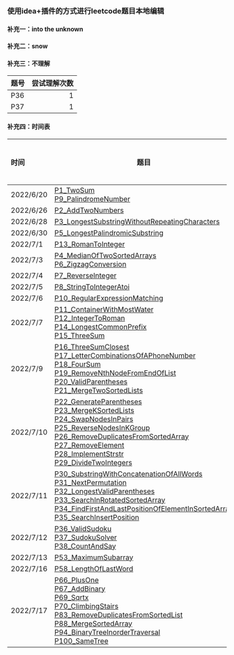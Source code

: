 ### 使用idea+插件的方式进行leetcode题目本地编辑

#### 补充一：into the unknown

#### 补充二：snow

#### 补充三：不理解

|题号|尝试理解次数|
|---|---:|
|P36|1|
|P37|1|

#### 补充四：时间表
|	时间	|	题目	|	当日题数	|	总题数	|	总天数	|	间隔时间	|
|	:---	|	---	|	---:	|	---:	|	---:	|	---:	|
|	2022/6/20	|	[P1_TwoSum](https://github.com/behappy00/LeetCodeSolution/tree/master/src/leetcode/editor/cn/P1_TwoSum.java) <br> [P9_PalindromeNumber](https://github.com/behappy00/LeetCodeSolution/tree/master/src/leetcode/editor/cn/P9_PalindromeNumber.java)	|	2	|	2	|	1	|	0	|
|	2022/6/26	|	[P2_AddTwoNumbers](https://github.com/behappy00/LeetCodeSolution/tree/master/src/leetcode/editor/cn/P2_AddTwoNumbers.java)	|	1	|	3	|	2	|	6	|
|	2022/6/28	|	[P3_LongestSubstringWithoutRepeatingCharacters](https://github.com/behappy00/LeetCodeSolution/tree/master/src/leetcode/editor/cn/P3_LongestSubstringWithoutRepeatingCharacters.java)	|	1	|	4	|	3	|	8	|
|	2022/6/30	|	[P5_LongestPalindromicSubstring](https://github.com/behappy00/LeetCodeSolution/tree/master/src/leetcode/editor/cn/P5_LongestPalindromicSubstring.java)	|	1	|	5	|	4	|	10	|
|	2022/7/1	|	[P13_RomanToInteger](https://github.com/behappy00/LeetCodeSolution/tree/master/src/leetcode/editor/cn/P13_RomanToInteger.java)	|	1	|	6	|	5	|	11	|
|	2022/7/3	|	[P4_MedianOfTwoSortedArrays](https://github.com/behappy00/LeetCodeSolution/tree/master/src/leetcode/editor/cn/P4_MedianOfTwoSortedArrays.java) <br> [P6_ZigzagConversion](https://github.com/behappy00/LeetCodeSolution/tree/master/src/leetcode/editor/cn/P6_ZigzagConversion.java)	|	2	|	8	|	6	|	13	|
|	2022/7/4	|	[P7_ReverseInteger](https://github.com/behappy00/LeetCodeSolution/tree/master/src/leetcode/editor/cn/P7_ReverseInteger.java)	|	1	|	9	|	7	|	14	|
|	2022/7/5	|	[P8_StringToIntegerAtoi](https://github.com/behappy00/LeetCodeSolution/tree/master/src/leetcode/editor/cn/P8_StringToIntegerAtoi.java)	|	1	|	10	|	8	|	15	|
|	2022/7/6	|	[P10_RegularExpressionMatching](https://github.com/behappy00/LeetCodeSolution/tree/master/src/leetcode/editor/cn/P10_RegularExpressionMatching.java)	|	1	|	11	|	9	|	16	|
|	2022/7/7	|	[P11_ContainerWithMostWater](https://github.com/behappy00/LeetCodeSolution/tree/master/src/leetcode/editor/cn/P11_ContainerWithMostWater.java) <br> [P12_IntegerToRoman](https://github.com/behappy00/LeetCodeSolution/tree/master/src/leetcode/editor/cn/P12_IntegerToRoman.java) <br> [P14_LongestCommonPrefix](https://github.com/behappy00/LeetCodeSolution/tree/master/src/leetcode/editor/cn/P14_LongestCommonPrefix.java) <br> [P15_ThreeSum](https://github.com/behappy00/LeetCodeSolution/tree/master/src/leetcode/editor/cn/P15_ThreeSum.java)	|	4	|	15	|	10	|	17	|
|	2022/7/9	|	[P16_ThreeSumClosest](https://github.com/behappy00/LeetCodeSolution/tree/master/src/leetcode/editor/cn/P16_ThreeSumClosest.java) <br> [P17_LetterCombinationsOfAPhoneNumber](https://github.com/behappy00/LeetCodeSolution/tree/master/src/leetcode/editor/cn/P17_LetterCombinationsOfAPhoneNumber.java) <br> [P18_FourSum](https://github.com/behappy00/LeetCodeSolution/tree/master/src/leetcode/editor/cn/P18_FourSum.java) <br> [P19_RemoveNthNodeFromEndOfList](https://github.com/behappy00/LeetCodeSolution/tree/master/src/leetcode/editor/cn/P19_RemoveNthNodeFromEndOfList.java) <br> [P20_ValidParentheses](https://github.com/behappy00/LeetCodeSolution/tree/master/src/leetcode/editor/cn/P20_ValidParentheses.java) <br> [P21_MergeTwoSortedLists](https://github.com/behappy00/LeetCodeSolution/tree/master/src/leetcode/editor/cn/P21_MergeTwoSortedLists.java)	|	6	|	21	|	11	|	19	|
|	2022/7/10	|	[P22_GenerateParentheses](https://github.com/behappy00/LeetCodeSolution/tree/master/src/leetcode/editor/cn/P22_GenerateParentheses.java) <br> [P23_MergeKSortedLists](https://github.com/behappy00/LeetCodeSolution/tree/master/src/leetcode/editor/cn/P23_MergeKSortedLists.java) <br> [P24_SwapNodesInPairs](https://github.com/behappy00/LeetCodeSolution/tree/master/src/leetcode/editor/cn/P24_SwapNodesInPairs.java) <br> [P25_ReverseNodesInKGroup](https://github.com/behappy00/LeetCodeSolution/tree/master/src/leetcode/editor/cn/P25_ReverseNodesInKGroup.java) <br> [P26_RemoveDuplicatesFromSortedArray](https://github.com/behappy00/LeetCodeSolution/tree/master/src/leetcode/editor/cn/P26_RemoveDuplicatesFromSortedArray.java) <br> [P27_RemoveElement](https://github.com/behappy00/LeetCodeSolution/tree/master/src/leetcode/editor/cn/P27_RemoveElement.java) <br> [P28_ImplementStrstr](https://github.com/behappy00/LeetCodeSolution/tree/master/src/leetcode/editor/cn/P28_ImplementStrstr.java)  <br> [P29_DivideTwoIntegers](https://github.com/behappy00/LeetCodeSolution/tree/master/src/leetcode/editor/cn/P29_DivideTwoIntegers.java)	|	8	|	29	|	12	|	20	|
|	2022/7/11	|	[P30_SubstringWithConcatenationOfAllWords](https://github.com/behappy00/LeetCodeSolution/tree/master/src/leetcode/editor/cn/P30_SubstringWithConcatenationOfAllWords.java) <br> [P31_NextPermutation](https://github.com/behappy00/LeetCodeSolution/tree/master/src/leetcode/editor/cn/P31_NextPermutation.java) <br> [P32_LongestValidParentheses](https://github.com/behappy00/LeetCodeSolution/tree/master/src/leetcode/editor/cn/P32_LongestValidParentheses.java) <br> [P33_SearchInRotatedSortedArray](https://github.com/behappy00/LeetCodeSolution/tree/master/src/leetcode/editor/cn/P33_SearchInRotatedSortedArray.java) <br> [P34_FindFirstAndLastPositionOfElementInSortedArray](https://github.com/behappy00/LeetCodeSolution/tree/master/src/leetcode/editor/cn/P34_FindFirstAndLastPositionOfElementInSortedArray.java) <br> [P35_SearchInsertPosition](https://github.com/behappy00/LeetCodeSolution/tree/master/src/leetcode/editor/cn/P35_SearchInsertPosition.java)	|	6	|	35	|	13	|	21	|
|	2022/7/12	|	[P36_ValidSudoku](https://github.com/behappy01/LeetCodeSolution/tree/master/src/leetcode/editor/cn/P36_ValidSudoku.java) <br> [P37_SudokuSolver](https://github.com/behappy00/LeetCodeSolution/tree/master/src/leetcode/editor/cn/P37_SudokuSolver.java) <br> [P38_CountAndSay](https://github.com/behappy00/LeetCodeSolution/tree/master/src/leetcode/editor/cn/P38_CountAndSay.java)	|	3	|	38	|	14	|	22	|
|	2022/7/13	|	[P53_MaximumSubarray](https://github.com/behappy00/LeetCodeSolution/tree/master/src/leetcode/editor/cn/P53_MaximumSubarray.java)	|	1	|	39	|	15	|	23	|
|	2022/7/16	|	[P58_LengthOfLastWord](https://github.com/behappy00/LeetCodeSolution/tree/master/src/leetcode/editor/cn/P58_LengthOfLastWord.java)	|	1	|	40	|	16	|	26	|
|	2022/7/17	|	[P66_PlusOne](https://github.com/behappy00/LeetCodeSolution/tree/master/src/leetcode/editor/cn/P66_PlusOne.java) <br> [P67_AddBinary](https://github.com/behappy00/LeetCodeSolution/tree/master/src/leetcode/editor/cn/P67_AddBinary.java) <br> [P69_Sqrtx](https://github.com/behappy00/LeetCodeSolution/tree/master/src/leetcode/editor/cn/P69_Sqrtx.java) <br> [P70_ClimbingStairs](https://github.com/behappy00/LeetCodeSolution/tree/master/src/leetcode/editor/cn/P70_ClimbingStairs.java) <br> [P83_RemoveDuplicatesFromSortedList](https://github.com/behappy00/LeetCodeSolution/tree/master/src/leetcode/editor/cn/P83_RemoveDuplicatesFromSortedList.java) <br> [P88_MergeSortedArray](https://github.com/behappy00/LeetCodeSolution/tree/master/src/leetcode/editor/cn/P88_MergeSortedArray.java) <br> [P94_BinaryTreeInorderTraversal](https://github.com/behappy00/LeetCodeSolution/tree/master/src/leetcode/editor/cn/P94_BinaryTreeInorderTraversal.java) <br> [P100_SameTree](https://github.com/behappy00/LeetCodeSolution/tree/master/src/leetcode/editor/cn/P100_SameTree.java)	|	8	|	48	|	17	|	27	|	
